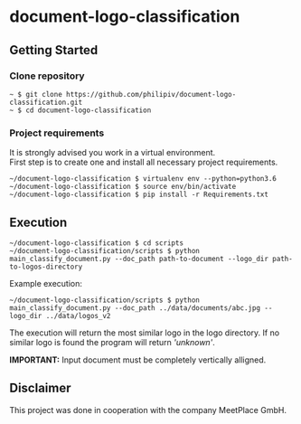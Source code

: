 
# document-logo-classification

## Getting Started

### Clone repository

    ~ $ git clone https://github.com/philipiv/document-logo-classification.git
    ~ $ cd document-logo-classification

### Project requirements 

It is strongly advised you work in a virtual environment.\
First step is to create one and install all necessary project requirements.
       
    ~/document-logo-classification $ virtualenv env --python=python3.6
    ~/document-logo-classification $ source env/bin/activate
    ~/document-logo-classification $ pip install -r Requirements.txt

## Execution

    ~/document-logo-classification $ cd scripts
    ~/document-logo-classification/scripts $ python main_classify_document.py --doc_path path-to-document --logo_dir path-to-logos-directory
    
Example execution:

    ~/document-logo-classification/scripts $ python main_classify_document.py --doc_path ../data/documents/abc.jpg --logo_dir ../data/logos_v2


The execution will return the most similar logo in the logo directory. If no similar logo is found the program will return _'unknown'_.  

**IMPORTANT:** Input document must be completely vertically alligned.

## Disclaimer

This project was done in cooperation with the company MeetPlace GmbH.